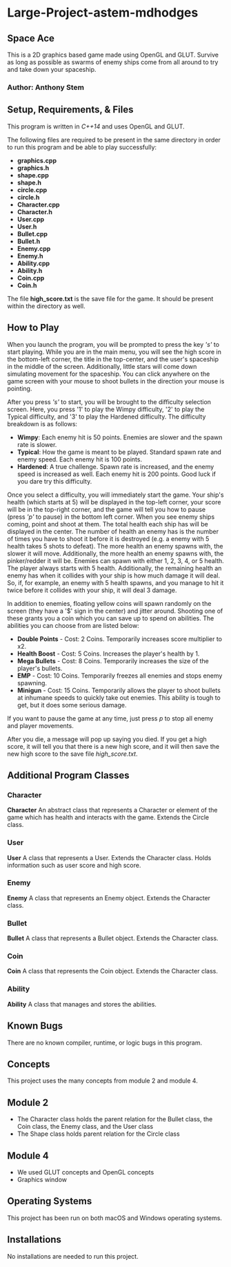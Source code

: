 # Large-Project-astem-mdhodges

## Space Ace
This is a 2D graphics based game made using OpenGL and GLUT. Survive as long as possible as swarms of enemy ships come from all around to try and take down your spaceship.

### Author: Anthony Stem

## Setup, Requirements, & Files
This program is written in *C++14* and uses OpenGL and GLUT.

The following files are required to be present in the same directory in order to run this program and be able to play successfully:
* **graphics.cpp**
* **graphics.h**
* **shape.cpp**
* **shape.h**
* **circle.cpp**
* **circle.h**
* **Character.cpp**
* **Character.h**
* **User.cpp**
* **User.h**
* **Bullet.cpp**
* **Bullet.h**
* **Enemy.cpp**
* **Enemy.h**
* **Ability.cpp**
* **Ability.h**
* **Coin.cpp**
* **Coin.h**

The file **high_score.txt** is the save file for the game. It should be present within the directory as well.


## How to Play
When you launch the program, you will be prompted to press the key *'s'* to start playing. While you are in the main menu, you will see the high score in the bottom-left corner, the title in the top-center, and the user's spaceship in the middle of the screen. Additionally, little stars will come down simulating movement for the spaceship. You can click anywhere on the game screen with your mouse to shoot bullets in the direction your mouse is pointing.

After you press *'s'* to start, you will be brought to the difficulty selection screen. Here, you press '1' to play the Wimpy difficulty, '2' to play the Typical difficulty, and '3' to play the Hardened difficulty. The difficulty breakdown is as follows:

* **Wimpy**: Each enemy hit is 50 points. Enemies are slower and the spawn rate is slower.
* **Typical**: How the game is meant to be played. Standard spawn rate and enemy speed. Each enemy hit is 100 points.
* **Hardened**: A true challenge. Spawn rate is increased, and the enemy speed is increased as well. Each enemy hit is 200 points. Good luck if you dare try this difficulty.

Once you select a difficulty, you will immediately start the game. Your ship's health (which starts at 5) will be displayed in the top-left corner, your score will be in the top-right corner, and the game will tell you how to pause (press *'p'* to pause) in the bottom left corner. When you see enemy ships coming, point and shoot at them. The total health each ship has will be displayed in the center. The number of health an enemy has is the number of times you have to shoot it before it is destroyed (e.g. a enemy with 5 health takes 5 shots to defeat). The more health an enemy spawns with, the slower it will move. Additionally, the more health an enemy spawns with, the pinker/redder it will be. Enemies can spawn with either 1, 2, 3, 4, or 5 health. The player always starts with 5 health. Additionally, the remaining health an enemy has when it collides with your ship is how much damage it will deal. So, if, for example, an enemy with 5 health spawns, and you manage to hit it twice before it collides with your ship, it will deal 3 damage.

In addition to enemies, floating yellow coins will spawn randomly on the screen (they have a '$' sign in the center) and jitter around. Shooting one of these grants you a coin which you can save up to spend on abilities. The abilities you can choose from are listed below:

* **Double Points** - Cost: 2 Coins. Temporarily increases score multiplier to x2.
* **Health Boost** - Cost: 5 Coins. Increases the player's health by 1.
* **Mega Bullets** - Cost: 8 Coins. Temporarily increases the size of the player's bullets.
* **EMP** - Cost: 10 Coins. Temporarily freezes all enemies and stops enemy spawning.
* **Minigun** - Cost: 15 Coins. Temporarily allows the player to shoot bullets at inhumane speeds to quickly take out enemies. This ability is tough to get, but it does some serious damage.

If you want to pause the game at any time, just press *p* to stop all enemy and player movements.

After you die, a message will pop up saying you died. If you get a high score, it will tell you that there is a new high score, and it will then save the new high score to the save file *high_score.txt*.


## Additional Program Classes
### Character
**Character** An abstract class that represents a Character or element of the game which has health and interacts with the game. Extends the Circle class.

### User
**User** A class that represents a User. Extends the Character class. Holds information such as user score and high score.

### Enemy
**Enemy** A class that represents an Enemy object. Extends the Character class.

### Bullet
**Bullet** A class that represents a Bullet object. Extends the Character class.

### Coin
**Coin** A class that represents the Coin object. Extends the Character class.

### Ability
**Ability** A class that manages and stores the abilities.

## Known Bugs
There are no known compiler, runtime, or logic bugs in this program.

## Concepts
This project uses the many concepts from module 2 and module 4. 
## Module 2
* The Character class holds the parent relation for the Bullet class, the Coin class, the Enemy class, and the User class
* The Shape class holds parent relation for the Circle class
## Module 4
* We used GLUT concepts and OpenGL concepts
* Graphics window

## Operating Systems
This project has been run on both macOS and Windows operating systems.

## Installations
No installations are needed to run this project.
